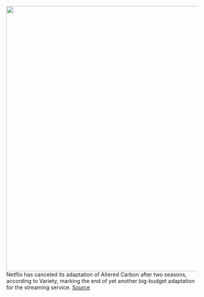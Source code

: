 <img src='https://cdn.vox-cdn.com/thumbor/XQwCxmIH27nQs6lWdXSer979x5A=/0x0:2000x1333/1200x800/filters:focal(1089x298:1409x618)/cdn.vox-cdn.com/uploads/chorus_image/image/67300682/alteredcarbonstill3.0.jpg' width='700px' /><br/>
Netflix has canceled its adaptation of Altered Carbon after two seasons, according to Variety, marking the end of yet another big-budget adaptation for the streaming service.
<a href='https://www.theverge.com/2020/8/26/21403209/netflix-altered-carbon-canceled-two-seasons-streaming'> Source <a/>